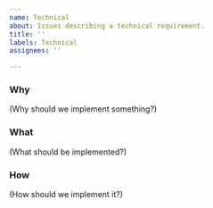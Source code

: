 ```yaml
---
name: Technical
about: Issues describing a technical requirement.
title: ''
labels: Technical
assignees: ''

---
```


### Why

(Why should we implement something?)

### What

(What should be implemented?)

### How

(How should we implement it?)
